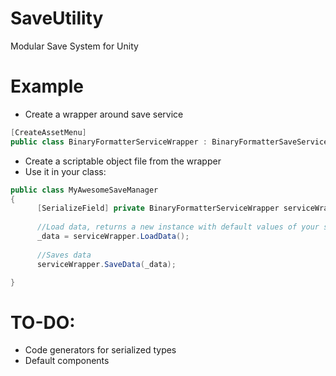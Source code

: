 # SaveUtility
Modular Save System for Unity

# Example
- Create a wrapper around save service
```C#
[CreateAssetMenu]
public class BinaryFormatterServiceWrapper : BinaryFormatterSaveService<UserData>{}
```
- Create a scriptable object file from the wrapper
- Use it in your class:
```C#
public class MyAwesomeSaveManager
{
      [SerializeField] private BinaryFormatterServiceWrapper serviceWrapper;
      
      //Load data, returns a new instance with default values of your serialized class
      _data = serviceWrapper.LoadData();
      
      //Saves data
      serviceWrapper.SaveData(_data);

}
```


# TO-DO:
- Code generators for serialized types
- Default components

